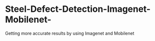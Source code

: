 # Steel-Defect-Detection-Imagenet-Mobilenet-
Getting more accurate results by using Imagenet and Mobilenet 
